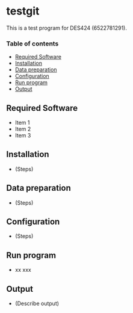 # testgit
This is a test program for DES424 (6522781291).

### Table of contents
* [Required Software](#required-software)
* [Installation](#installation)
* [Data preparation](#data-preparation)
* [Configuration](#configuration)
* [Run program](#run-program)
* [Output](#output)

## Required Software
* Item 1
* Item 2
* Item 3

## Installation
* (Steps)

## Data preparation
* (Steps)

## Configuration
* (Steps)

## Run program
* xx xxx

## Output
* (Describe output)
